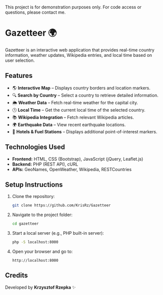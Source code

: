 This project is for demonstration purposes only. For code access or questions, please contact me.

# Gazetteer 🌍

Gazetteer is an interactive web application that provides real-time country information, weather updates, Wikipedia entries, and local time based on user selection.

## Features
- 🌎 **Interactive Map** – Displays country borders and location markers.
- 🔍 **Search by Country** – Select a country to retrieve detailed information.
- 🌦️ **Weather Data** – Fetch real-time weather for the capital city.
- 🕒 **Local Time** – Get the current local time of the selected country.
- 📚 **Wikipedia Integration** – Fetch relevant Wikipedia articles.
- 🌍 **Earthquake Data** – View recent earthquake locations.
- 🏨 **Hotels & Fuel Stations** – Displays additional point-of-interest markers.

## Technologies Used
- **Frontend:** HTML, CSS (Bootstrap), JavaScript (jQuery, Leaflet.js)
- **Backend:** PHP (REST API), cURL
- **APIs:** GeoNames, OpenWeather, Wikipedia, RESTCountries

## Setup Instructions
1. Clone the repository:
   ```bash
   git clone https://github.com/KrisRz/Gazetteer
   ```
2. Navigate to the project folder:
   ```bash
   cd gazetteer
   ```
3. Start a local server (e.g., PHP built-in server):
   ```bash
   php -S localhost:8000
   ```
4. Open your browser and go to:
   ```
   http://localhost:8000
   ```

## Credits
Developed by **Krzysztof Rzepka** ✨  
